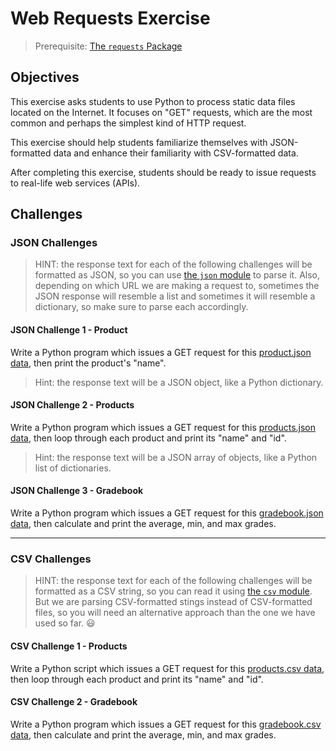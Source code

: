 # Web Requests Exercise

> Prerequisite: [The `requests` Package](/notes/python/packages/requests.md)

## Objectives

This exercise asks students to use Python to process static data files located on the Internet. It focuses on "GET" requests, which are the most common and perhaps the simplest kind of HTTP request.

This exercise should help students familiarize themselves with JSON-formatted data and enhance their familiarity with CSV-formatted data.

After completing this exercise, students should be ready to issue requests to real-life web services (APIs).

## Challenges

### JSON Challenges

> HINT: the response text for each of the following challenges will be formatted as JSON, so you can use [the `json` module](/notes/python/modules/json.md) to parse it. Also, depending on which URL we are making a request to, sometimes the JSON response will resemble a list and sometimes it will resemble a dictionary, so make sure to parse each accordingly.

#### JSON Challenge 1 - Product

Write a Python program which issues a GET request for this [product.json data](https://raw.githubusercontent.com/prof-rossetti/georgetown-opim-243-201901/master/data/products/1.json), then print the product's "name".

> Hint: the response text will be a JSON object, like a Python dictionary.

#### JSON Challenge 2 - Products

Write a Python program which issues a GET request for this [products.json data](https://raw.githubusercontent.com/prof-rossetti/georgetown-opim-243-201901/master/data/products.json), then loop through each product and print its "name" and "id".

> Hint: the response text will be a JSON array of objects, like a Python list of dictionaries.

#### JSON Challenge 3 - Gradebook

Write a Python program which issues a GET request for this [gradebook.json data](https://raw.githubusercontent.com/prof-rossetti/georgetown-opim-243-201901/master/data/gradebook.json), then calculate and print the average, min, and max grades.

<hr>

### CSV Challenges

> HINT: the response text for each of the following challenges will be formatted as a CSV string, so you can read it using [the `csv` module](/notes/python/modules/csv.md). But we are parsing CSV-formatted stings instead of CSV-formatted files, so you will need an alternative approach than the one we have used so far. :smiley:

#### CSV Challenge 1 - Products

Write a Python script which issues a GET request for this [products.csv data](https://raw.githubusercontent.com/prof-rossetti/georgetown-opim-243-201901/master/data/products.csv), then loop through each product and print its "name" and "id".

#### CSV Challenge 2 - Gradebook

Write a Python program which issues a GET request for this [gradebook.csv data](https://raw.githubusercontent.com/prof-rossetti/georgetown-opim-243-201901/master/data/gradebook.csv), then calculate and print the average, min, and max grades.

